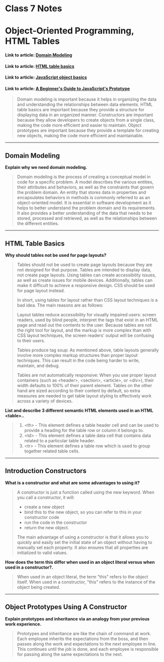 # Class 7 Notes

# Object-Oriented Programming, HTML Tables

#### Link to article: [Domain Modeling](https://github.com/codefellows/domain_modeling#domain-modeling)
#### Link to article: [HTML table basics](https://developer.mozilla.org/en-US/docs/Learn/HTML/Tables/Basics)
#### Link to article: [JavaScript object basics](https://developer.mozilla.org/en-US/docs/Learn/JavaScript/Objects/Basics#introducing_constructors)
#### Link to article: [A Beginner's Guide to JavaScript's Prototype](https://ui.dev/beginners-guide-to-javascript-prototype)

> Domain modeling is important because it helps in organizing the data and understanding the relationships between data elements. HTML table basics are important because they provide a structure for displaying data in an organized manner. Constructors are important because they allow developers to create objects from a single class, making the code more efficient and easier to maintain. Object prototypes are important because they provide a template for creating new objects, making the code more efficient and maintainable.


***

## Domain Modeling

**Explain why we need domain modeling.**
> Domain modeling is the process of creating a conceptual model in code for a specific problem. A model describes the various entities, their attributes and behaviors, as well as the constraints that govern the problem domain. An entity that stores data in properties and encapsulates behaviors in methods is commonly referred to as an object-oriented model.  It is essential in software development as it helps to better understand the problem domain and its requirements. It also provides a better understanding of the data that needs to be stored, processed and retrieved, as well as the relationships between the different entities.


***

## HTML Table Basics

**Why should tables not be used for page layouts?**
> Tables should not be used to create page layouts because they are not designed for that purpose. Tables are intended to display data, not create page layouts. Using tables can create accessibility issues, as well as create issues for mobile devices. Additionally, tables can make it difficult to achieve a responsive design. CSS should be used for page layout instead.
>
>In short, using tables for layout rather than CSS layout techniques is a bad idea. The main reasons are as follows:
>
>Layout tables reduce accessibility for visually impaired users: screen readers, used by blind people, interpret the tags that exist in an HTML page and read out the contents to the user. Because tables are not the right tool for layout, and the markup is more complex than with CSS layout techniques, the screen readers' output will be confusing to their users.
>
>Tables produce tag soup: As mentioned above, table layouts generally involve more complex markup structures than proper layout techniques. This can result in the code being harder to write, maintain, and debug.
>
>Tables are not automatically responsive: When you use proper layout containers (such as \<header>, \<section>, \<article>, or \<div>), their width defaults to 100% of their parent element. Tables on the other hand are sized according to their content by default, so extra measures are needed to get table layout styling to effectively work across a variety of devices.

**List and describe 3 different semantic HTML elements used in an HTML \<table>..**
> 1. \<th> - This element defines a table header cell and can be used to provide a heading for the table row or column it belongs to.
> 2. \<td> - This element defines a table data cell that contains data related to a particular table header.
> 3. \<tr> - This element defines a table row which is used to group together related table cells.


***

## Introduction Constructors

**What is a constructor and what are some advantages to using it?**
> A constructor is just a function called using the new keyword. When you call a constructor, it will:
>
> - create a new object
> - bind this to the new object, so you can refer to this in your constructor code
> - run the code in the constructor
> - return the new object.
>
> The main advantage of using a constructor is that it allows you to quickly and easily set the initial state of an object without having to manually set each property. It also ensures that all properties are initialized to valid values.

**How does the term this differ when used in an object literal versus when used in a constructor?.**
> When used in an object literal, the term "this" refers to the object itself. When used in a constructor, "this" refers to the instance of the object being created.


***

## Object Prototypes Using A Constructor

**Explain prototypes and inheritance via an analogy from your previous work experience.**
> Prototypes and inheritance are like the chain of command at work. Each employee inherits the expectations from the boss, and then passes along the work and expectations to the next employee in line. This continues until the job is done, and each employee is responsible for passing along the same expectations to the next.
